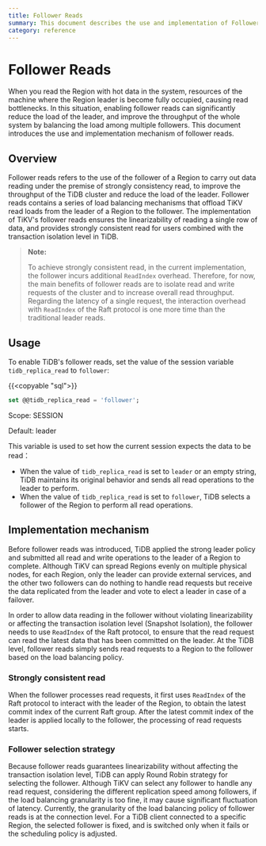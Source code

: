 ```yaml
---
title: Follower Reads
summary: This document describes the use and implementation of Follower Reads.
category: reference
---
```


# Follower Reads

When you read the Region with hot data in the system, resources of the machine where the Region leader is become fully occupied, causing read bottlenecks. In this situation, enabling follower reads can significantly reduce the load of the leader, and improve the throughput of the whole system by balancing the load among multiple followers. This document introduces the use and implementation mechanism of follower reads.

## Overview

Follower reads refers to the use of the follower of a Region to carry out data reading under the premise of strongly consistency read, to improve the throughput of the TiDB cluster and reduce the load of the leader. Follower reads contains a series of load balancing mechanisms that offload TiKV read loads from the leader of a Region to the follower. The implementation of TiKV's follower reads ensures the linearizability of reading a single row of data, and provides strongly consistent read for users combined with the transaction isolation level in TiDB.

> **Note:**
>
> To achieve strongly consistent read, in the current implementation, the follower incurs additional `ReadIndex` overhead. Therefore, for now, the main benefits of follower reads are to isolate read and write requests of the cluster and to increase overall read throughput. Regarding the latency of a single request, the interaction overhead with `ReadIndex` of the Raft protocol is one more time than the traditional leader reads.

## Usage

To enable TiDB's follower reads, set the value of the session variable `tidb_replica_read` to `follower`:

{{<copyable "sql">}}

```sql
set @@tidb_replica_read = 'follower';
```

Scope: SESSION

Default: leader

This variable is used to set how the current session expects the data to be read：

- When the value of `tidb_replica_read` is set to `leader` or an empty string, TiDB maintains its original behavior and sends all read operations to the leader to perform.
- When the value of `tidb_replica_read` is set to `follower`, TiDB selects a follower of the Region to perform all read operations.

## Implementation mechanism

Before follower reads was introduced, TiDB applied the strong leader policy and submitted all read and write operations to the leader of a Region to complete. Although TiKV can spread Regions evenly on multiple physical nodes, for each Region, only the leader can provide external services, and the other two followers can do nothing to handle read requests but receive the data replicated from the leader and vote to elect a leader in case of a failover.

In order to allow data reading in the follower without violating linearizability or affecting the transaction isolation level (Snapshot Isolation), the follower needs to use `ReadIndex` of the Raft protocol, to ensure that the read request can read the latest data that has been committed on the leader. At the TiDB level, follower reads simply sends read requests to a Region to the follower based on the load balancing policy.

### Strongly consistent read

When the follower processes read requests, it first uses `ReadIndex` of the Raft protocol to interact with the leader of the Region, to obtain the latest commit index of the current Raft group. After the latest commit index of the leader is applied locally to the follower, the processing of read requests starts.

### Follower selection strategy

Because follower reads guarantees linearizability without affecting the transaction isolation level, TiDB can apply Round Robin strategy for selecting the follower. Although TiKV can select any follower to handle any read request, considering the different replication speed among followers, if the load balancing granularity is too fine, it may cause significant fluctuation of latency. Currently, the granularity of the load balancing policy of follower reads is at the connection level. For a TiDB client connected to a specific Region, the selected follower is fixed, and is switched only when it fails or the scheduling policy is adjusted.